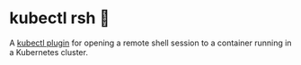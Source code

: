 # kubectl rsh 🐚
A [kubectl plugin](https://kubernetes.io/docs/tasks/extend-kubectl/kubectl-plugins/) for opening a remote shell session to a container running in a Kubernetes cluster.
